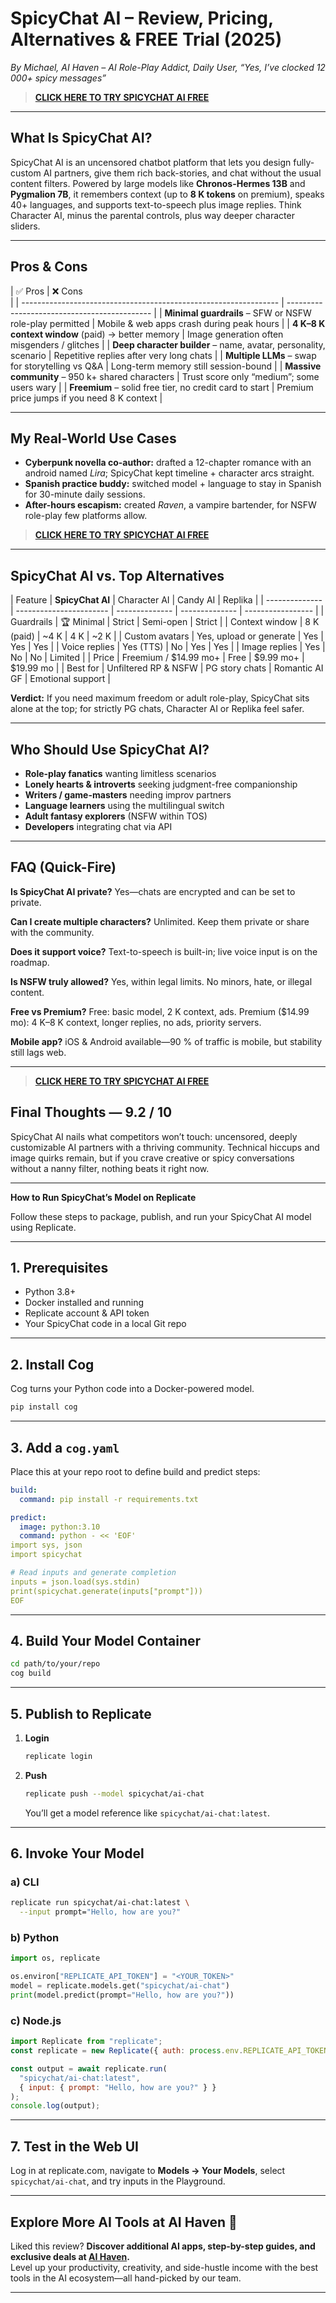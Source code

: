 # SpicyChat AI – Review, Pricing, Alternatives & **FREE Trial** (2025)


*By Michael, AI Haven – AI Role-Play Addict, Daily User, “Yes, I’ve clocked 12 
000+ spicy messages”*

> [**CLICK HERE TO TRY SPICYCHAT AI FREE**](https://spicychat.ai)

---

## What Is SpicyChat AI?

SpicyChat AI is an uncensored chatbot platform that lets you design 
fully-custom AI partners, give them rich back-stories, and chat without the 
usual content filters. Powered by large models like **Chronos-Hermes 13B** and 
**Pygmalion 7B**, it remembers context (up to **8 K tokens** on premium), 
speaks 40+ languages, and supports text-to-speech plus image replies. Think 
Character AI, minus the parental controls, plus way deeper character sliders.

---

## Pros & Cons

| ✅ Pros                                                           | ❌ Cons   
                                    |
| ---------------------------------------------------------------- | 
-------------------------------------------- |
| **Minimal guardrails** – SFW or NSFW role-play permitted         | Mobile & 
web apps crash during peak hours    |
| **4 K–8 K context window** (paid) → better memory                | Image 
generation often misgenders / glitches |
| **Deep character builder** – name, avatar, personality, scenario | Repetitive 
replies after very long chats     |
| **Multiple LLMs** – swap for storytelling vs Q\&A                | Long-term 
memory still session-bound         |
| **Massive community** – 950 k+ shared characters                 | Trust 
score only “medium”; some users wary   |
| **Freemium** – solid free tier, no credit card to start          | Premium 
price jumps if you need 8 K context  |

---

## My Real-World Use Cases

* **Cyberpunk novella co-author:** drafted a 12-chapter romance with an android 
named *Lira*; SpicyChat kept timeline + character arcs straight.
* **Spanish practice buddy:** switched model + language to stay in Spanish for 
30-minute daily sessions.
* **After-hours escapism:** created *Raven*, a vampire bartender, for NSFW 
role-play few platforms allow.

> [**CLICK HERE TO TRY SPICYCHAT AI FREE**](https://spicychat.ai)

---

## SpicyChat AI vs. Top Alternatives

| Feature        | **SpicyChat AI**        | Character AI   | Candy AI       | 
Replika           |
| -------------- | ----------------------- | -------------- | -------------- | 
----------------- |
| Guardrails     | 🏆 Minimal              | Strict         | Semi-open      | 
Strict            |
| Context window | 8 K (paid)              | \~4 K          | 4 K            | 
\~2 K             |
| Custom avatars | Yes, upload or generate | Yes            | Yes            | 
Yes               |
| Voice replies  | Yes (TTS)               | No             | Yes            | 
Yes               |
| Image replies  | Yes                     | No             | No             | 
Limited           |
| Price          | Freemium / \$14.99 mo+  | Free           | \$9.99 mo+     | 
\$19.99 mo        |
| Best for       | Unfiltered RP & NSFW    | PG story chats | Romantic AI GF | 
Emotional support |

**Verdict:** If you need maximum freedom or adult role-play, SpicyChat sits 
alone at the top; for strictly PG chats, Character AI or Replika feel safer.

---

## Who Should Use SpicyChat AI?

* **Role-play fanatics** wanting limitless scenarios
* **Lonely hearts & introverts** seeking judgment-free companionship
* **Writers / game-masters** needing improv partners
* **Language learners** using the multilingual switch
* **Adult fantasy explorers** (NSFW within TOS)
* **Developers** integrating chat via API

---

## FAQ (Quick-Fire)

**Is SpicyChat AI private?**
Yes—chats are encrypted and can be set to private.

**Can I create multiple characters?**
Unlimited. Keep them private or share with the community.

**Does it support voice?**
Text-to-speech is built-in; live voice input is on the roadmap.

**Is NSFW truly allowed?**
Yes, within legal limits. No minors, hate, or illegal content.

**Free vs Premium?**
Free: basic model, 2 K context, ads. Premium (\$14.99 mo): 4 K–8 K context, 
longer replies, no ads, priority servers.

**Mobile app?**
iOS & Android available—90 % of traffic is mobile, but stability still lags web.

---

> [**CLICK HERE TO TRY SPICYCHAT AI FREE**](https://spicychat.ai)

## Final Thoughts — **9.2 / 10**

SpicyChat AI nails what competitors won’t touch: uncensored, deeply 
customizable AI partners with a thriving community. Technical hiccups and image 
quirks remain, but if you crave creative or spicy conversations without a nanny 
filter, nothing beats it right now.

---

**How to Run SpicyChat’s Model on Replicate**

Follow these steps to package, publish, and run your SpicyChat AI model using 
Replicate.

---

## 1. Prerequisites

* Python 3.8+
* Docker installed and running
* Replicate account & API token
* Your SpicyChat code in a local Git repo

---

## 2. Install Cog

Cog turns your Python code into a Docker-powered model.

```bash
pip install cog
```

---

## 3. Add a `cog.yaml`

Place this at your repo root to define build and predict steps:

```yaml
build:
  command: pip install -r requirements.txt

predict:
  image: python:3.10
  command: python - << 'EOF'
import sys, json
import spicychat

# Read inputs and generate completion
inputs = json.load(sys.stdin)
print(spicychat.generate(inputs["prompt"]))
EOF
```

---

## 4. Build Your Model Container

```bash
cd path/to/your/repo
cog build
```

---

## 5. Publish to Replicate

1. **Login**

   ```bash
   replicate login
   ```
2. **Push**

   ```bash
   replicate push --model spicychat/ai-chat
   ```

   You’ll get a model reference like `spicychat/ai-chat:latest`.

---

## 6. Invoke Your Model

### a) CLI

```bash
replicate run spicychat/ai-chat:latest \
  --input prompt="Hello, how are you?"
```

### b) Python

```python
import os, replicate

os.environ["REPLICATE_API_TOKEN"] = "<YOUR_TOKEN>"
model = replicate.models.get("spicychat/ai-chat")
print(model.predict(prompt="Hello, how are you?"))
```

### c) Node.js

```js
import Replicate from "replicate";
const replicate = new Replicate({ auth: process.env.REPLICATE_API_TOKEN });

const output = await replicate.run(
  "spicychat/ai-chat:latest",
  { input: { prompt: "Hello, how are you?" } }
);
console.log(output);
```

---

## 7. Test in the Web UI

Log in at replicate.com, navigate to **Models → Your Models**, select 
`spicychat/ai-chat`, and try inputs in the Playground.

---

## Explore More AI Tools at AI Haven 🚀

Liked this review? **Discover additional AI apps, step-by-step guides, and 
exclusive deals at [AI Haven](https://aihaven.com/).**  
Level up your productivity, creativity, and side-hustle income with the best 
tools in the AI ecosystem—all hand-picked by our team.

---

